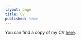 ```yaml
---
layout: page
title: CV
published: true
---
```


You can find a copy of my CV [here](https://www.dropbox.com/s/ia4xzjvpkwnhvad/kim-cv-19may.pdf?raw=1). 
